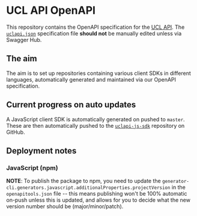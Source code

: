 # UCL API OpenAPI

This repository contains the OpenAPI specification for the [UCL API](https://uclapi.com). The [`uclapi.json`](./uclapi.json) specification file **should not** be manually edited unless via Swagger Hub.

## The aim

The aim is to set up repositories containing various client SDKs in different languages, automatically generated and maintained via our OpenAPI specification.

## Current progress on auto updates

A JavaScript client SDK is automatically generated on pushed to `master`. These are then automatically pushed to the [`uclapi-js-sdk`](https://github.com/uclapi/uclapi-js-sdk) repository on GitHub.

## Deployment notes

### JavaScript (npm)

**NOTE**: To publish the package to npm, you need to update the `generator-cli.generators.javascript.additionalProperties.projectVersion` in the `openapitools.json` file -- this means publishing won't be 100% automatic on-push unless this is updated, and allows for you to decide what the new version number should be (major/minor/patch).
